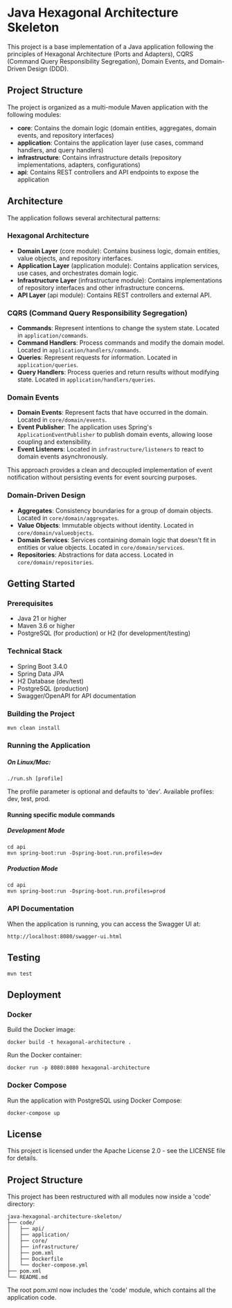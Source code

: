 ﻿# Java Hexagonal Architecture Skeleton

This project is a base implementation of a Java application following the principles of Hexagonal Architecture (Ports and Adapters), CQRS (Command Query Responsibility Segregation), Domain Events, and Domain-Driven Design (DDD).

## Project Structure

The project is organized as a multi-module Maven application with the following modules:

- **core**: Contains the domain logic (domain entities, aggregates, domain events, and repository interfaces)
- **application**: Contains the application layer (use cases, command handlers, and query handlers)
- **infrastructure**: Contains infrastructure details (repository implementations, adapters, configurations)
- **api**: Contains REST controllers and API endpoints to expose the application

## Architecture

The application follows several architectural patterns:

### Hexagonal Architecture

- **Domain Layer** (core module): Contains business logic, domain entities, value objects, and repository interfaces.
- **Application Layer** (application module): Contains application services, use cases, and orchestrates domain logic.
- **Infrastructure Layer** (infrastructure module): Contains implementations of repository interfaces and other infrastructure concerns.
- **API Layer** (api module): Contains REST controllers and external API.

### CQRS (Command Query Responsibility Segregation)

- **Commands**: Represent intentions to change the system state. Located in `application/commands`.
- **Command Handlers**: Process commands and modify the domain model. Located in `application/handlers/commands`.
- **Queries**: Represent requests for information. Located in `application/queries`.
- **Query Handlers**: Process queries and return results without modifying state. Located in `application/handlers/queries`.

### Domain Events

- **Domain Events**: Represent facts that have occurred in the domain. Located in `core/domain/events`.
- **Event Publisher**: The application uses Spring's `ApplicationEventPublisher` to publish domain events, allowing loose coupling and extensibility.
- **Event Listeners**: Located in `infrastructure/listeners` to react to domain events asynchronously.

This approach provides a clean and decoupled implementation of event notification without persisting events for event sourcing purposes.

### Domain-Driven Design

- **Aggregates**: Consistency boundaries for a group of domain objects. Located in `core/domain/aggregates`.
- **Value Objects**: Immutable objects without identity. Located in `core/domain/valueobjects`.
- **Domain Services**: Services containing domain logic that doesn't fit in entities or value objects. Located in `core/domain/services`.
- **Repositories**: Abstractions for data access. Located in `core/domain/repositories`.

## Getting Started

### Prerequisites

- Java 21 or higher
- Maven 3.6 or higher
- PostgreSQL (for production) or H2 (for development/testing)

### Technical Stack

- Spring Boot 3.4.0
- Spring Data JPA
- H2 Database (dev/test)
- PostgreSQL (production)
- Swagger/OpenAPI for API documentation

### Building the Project

```shell
mvn clean install
```

### Running the Application

##### On Linux/Mac:
```shell
./run.sh [profile]
```

The profile parameter is optional and defaults to 'dev'. Available profiles: dev, test, prod.

#### Running specific module commands

##### Development Mode

```shell
cd api
mvn spring-boot:run -Dspring-boot.run.profiles=dev
```

##### Production Mode

```shell
cd api
mvn spring-boot:run -Dspring-boot.run.profiles=prod
```

### API Documentation

When the application is running, you can access the Swagger UI at:

```
http://localhost:8080/swagger-ui.html
```

## Testing

```shell
mvn test
```

## Deployment

### Docker

Build the Docker image:

```shell
docker build -t hexagonal-architecture .
```

Run the Docker container:

```shell
docker run -p 8080:8080 hexagonal-architecture
```

### Docker Compose

Run the application with PostgreSQL using Docker Compose:

```shell
docker-compose up
```

## License

This project is licensed under the Apache License 2.0 - see the LICENSE file for details. 
## Project Structure

This project has been restructured with all modules now inside a 'code' directory:

```
java-hexagonal-architecture-skeleton/
├── code/
│   ├── api/
│   ├── application/
│   ├── core/
│   ├── infrastructure/
│   ├── pom.xml
│   ├── Dockerfile
│   └── docker-compose.yml
├── pom.xml
└── README.md
```

The root pom.xml now includes the 'code' module, which contains all the application code.
